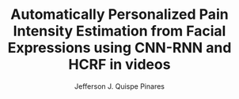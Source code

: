 ---
paperId: 37
author: Jefferson J. Quispe Pinares
publicationauthor: Quispe Pinares, J. J.
title: Automatically Personalized Pain Intensity Estimation from Facial Expressions using CNN-RNN and HCRF in videos
pdf: Poster_Quispe_Jefferson.pdf
poster: --
alt: --
type: Poster
topic: Computer Vision
link: https://research.latinxinai.org/papers/neurips/2019/pdf/Poster_Quispe_Jefferson.pdf
conference: neurips
year: 2019
tags: neurips-2019
location: Vancouver, Canada
---